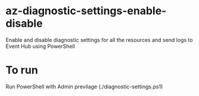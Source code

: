 # az-diagnostic-settings-enable-disable
Enable and disable diagnostic settings for all the resources and send logs to Event Hub using PowerShell
# To run 
Run PowerShell with Admin previlage  (./diagnostic-settings.ps1)
